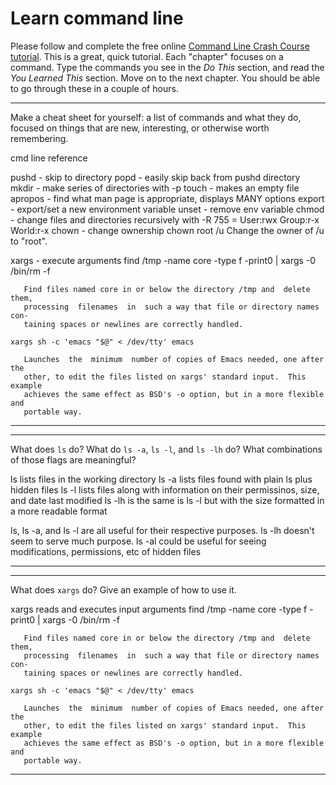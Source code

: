 # Learn command line

Please follow and complete the free online [Command Line Crash Course
tutorial](http://cli.learncodethehardway.org/book/). This is a great,
quick tutorial. Each "chapter" focuses on a command. Type the commands
you see in the _Do This_ section, and read the _You Learned This_
section. Move on to the next chapter. You should be able to go through
these in a couple of hours.


---

Make a cheat sheet for yourself: a list of commands and what they do, focused on things that are new, interesting, or otherwise worth remembering.

cmd line reference

pushd - skip to directory 
popd - easily skip back from pushd directory
mkdir - make series of directories with -p
touch - makes an empty file
apropos - find what man page is appropriate, displays MANY options
export - export/set a new environment variable
unset - remove env variable
chmod - change files and directories recursively with -R
	755 = User:rwx Group:r-x World:r-x
chown - change ownership
	chown root /u
              Change the owner of /u to "root".

xargs - execute arguments
	find /tmp -name core -type f -print0 | xargs -0 /bin/rm -f

       Find files named core in or below the directory /tmp and  delete  them,
       processing  filenames  in  such a way that file or directory names con‐
       taining spaces or newlines are correctly handled.

	xargs sh -c 'emacs "$@" < /dev/tty' emacs

       Launches  the  minimum  number of copies of Emacs needed, one after the
       other, to edit the files listed on xargs' standard input.  This example
       achieves the same effect as BSD's -o option, but in a more flexible and
       portable way.



---


---

What does `ls` do? What do `ls -a`, `ls -l`, and `ls -lh` do? What combinations of those flags are meaningful?

ls lists files in the working directory
ls -a lists files found with plain ls plus hidden files
ls -l lists files along with information on their permissinos, size, and date last modified
ls -lh is the same is ls -l but with the size formatted in a more readable format

ls, ls -a, and ls -l are all useful for their respective purposes. ls -lh doesn't seem to serve much purpose. ls -al could be useful for seeing modifications, permissions, etc of hidden files

---


---

What does `xargs` do? Give an example of how to use it.

 xargs reads and executes input arguments
	find /tmp -name core -type f -print0 | xargs -0 /bin/rm -f

       Find files named core in or below the directory /tmp and  delete  them,
       processing  filenames  in  such a way that file or directory names con‐
       taining spaces or newlines are correctly handled.

	xargs sh -c 'emacs "$@" < /dev/tty' emacs

       Launches  the  minimum  number of copies of Emacs needed, one after the
       other, to edit the files listed on xargs' standard input.  This example
       achieves the same effect as BSD's -o option, but in a more flexible and
       portable way.

---
